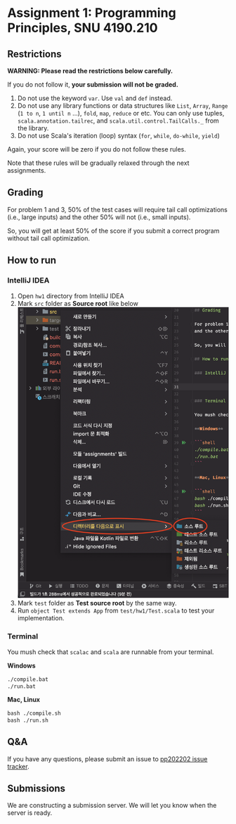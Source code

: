 # Assignment 1: Programming Principles, SNU 4190.210

## Restrictions

**WARNING: Please read the restrictions below carefully.** 

If you do not follow it, **your submission will not be graded.**

1. Do not use the keyword `var`. Use `val` and `def` instead.
2. Do not use any library functions or data structures like `List`, `Array`, `Range` (`1 to n`, `1 until n` ...), `fold`, `map`, `reduce` or etc.
   You can only use tuples, `scala.annotation.tailrec`, and `scala.util.control.TailCalls._` from the library.
3. Do not use Scala's iteration (loop) syntax (`for`, `while`, `do-while`, `yield`)

Again, your score will be zero if you do not follow these rules.

Note that these rules will be gradually relaxed through the next assignments.

## Grading 

For problem 1 and 3, 50% of the test cases will require tail call optimizations (i.e., large inputs)
and the other 50% will not (i.e., small inputs).

So, you will get at least 50% of the score if you submit a correct program without tail call optimization.

## How to run

### IntelliJ IDEA

1. Open `hw1` directory from IntelliJ IDEA
2. Mark `src` folder as **Source root** like below
![how_to_run.png](how_to_run.png)
3. Mark `test` folder as **Test source root** by the same way.
4. Run `object Test extends App` from `test/hw1/Test.scala` to test your implementation.

### Terminal

You mush check that `scalac` and `scala` are runnable from your terminal.

**Windows**

```shell
./compile.bat
./run.bat
```

**Mac, Linux**

```shell
bash ./compile.sh
bash ./run.sh
```

## Q&A

If you have any questions, please submit an issue to [pp202202 issue tracker](https://github.com/snu-sf-class/pp202202/issues).

## Submissions

We are constructing a submission server. We will let you know when the server is ready. 





